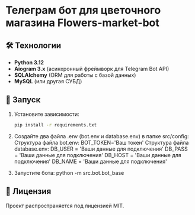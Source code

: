 # Телеграм бот для цветочного магазина Flowers-market-bot

## 🛠️ Технологии  
- **Python 3.12**  
- **Aiogram 3.x** (асинхронный фреймворк для Telegram Bot API)  
- **SQLAlchemy** (ORM для работы с базой данных)  
- **MySQL** (или другая СУБД)

## 🚀 Запуск
1. Установите зависимости:  
	```bash
	pip install -r requirements.txt

2. Создайте два файла .env (bot.env и database.env) в папке src/config:
	Структура файла bot.env:
		BOT_TOKEN='Ваш токен'
	Структура файла database.env:
		DB_USER = 'Ваши данные для подключения'
		DB_PASS = 'Ваши данные для подключения'
		DB_HOST = 'Ваши данные для подключения'
		DB_NAME = 'Ваши данные для подключения'

3. Запустите бота:
	python -m src.bot.bot_base

## 📄 Лицензия
Проект распространяется под лицензией MIT.